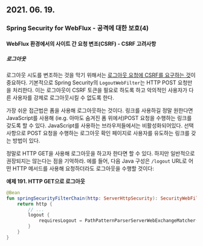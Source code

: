## 2021. 06. 19.

### Spring Security for WebFlux - 공격에 대한 보호(4)

#### WebFlux 환경에서의 사이트 간 요청 변조(CSRF) - CSRF 고려사항

##### 로그아웃

로그아웃 시도를 변조하는 것을 막기 위해서는 [로그아웃 요청에 CSRF를 요구하는 것][csrf-consideration-logout]이 중요하다. 기본적으로 Spring Security의 `LogoutWebFilter`는 HTTP POST 요청만을 처리한다. 이는 로그아웃이 CSRF 토큰을 필요로 하도록 하고 악의적인 사용자가 다른 사용자를 강제로 로그아웃시킬 수 없도록 한다.

가장 쉬운 접근법은 폼을 사용해 로그아웃하는 것이다. 링크를 사용하길 정말 원한다면 JavaScript를 사용해 (ie.g. 아마도 숨겨진 폼 위에서)POST 요청을 수행하는 링크를 갖도록 할 수 있다. JavaScript를 사용하는 브라우저들에서는 비활성화되어있다. 선택사항으로 POST 요청을 수행하는 로그아웃 확인 페이지로 사용자를 유도하는 링크를 갖는 방법이 있다.

정말로 HTTP GET을 사용해 로그아웃을 하고자 한다면 할 수 있다. 하지만 일반적으로 권장되지는 않는다는 점을 기억하라. 에를 들어, 다음 Java 구성은 `/logout` URL로 어떤 HTTP 메서드를 사용해 요청하더라도 로그아웃을 수행할 것이다:

**예제 191. HTTP  GET으로 로그아웃**

```kotlin
@Bean
fun springSecurityFilterChain(http: ServerHttpSecurity): SecurityWebFilterChain {
    return http {
        // ...
        logout {
            requiresLogout = PathPatternParserServerWebExchangeMatcher("/logout")
        }
    }
}
```



[csrf-consideration-logout]: https://docs.spring.io/spring-security/site/docs/5.4.1/reference/html5/#csrf-considerations-logout

